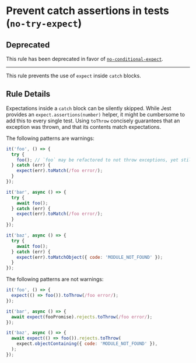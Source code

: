 # Prevent catch assertions in tests (`no-try-expect`)

## Deprecated

This rule has been deprecated in favor of
[`no-conditional-expect`](no-conditional-expect.md).

---

This rule prevents the use of `expect` inside `catch` blocks.

## Rule Details

Expectations inside a `catch` block can be silently skipped. While Jest provides
an `expect.assertions(number)` helper, it might be cumbersome to add this to
every single test. Using `toThrow` concisely guarantees that an exception was
thrown, and that its contents match expectations.

The following patterns are warnings:

```js
it('foo', () => {
  try {
    foo(); // `foo` may be refactored to not throw exceptions, yet still appears to be tested here.
  } catch (err) {
    expect(err).toMatch(/foo error/);
  }
});

it('bar', async () => {
  try {
    await foo();
  } catch (err) {
    expect(err).toMatch(/foo error/);
  }
});

it('baz', async () => {
  try {
    await foo();
  } catch (err) {
    expect(err).toMatchObject({ code: 'MODULE_NOT_FOUND' });
  }
});
```

The following patterns are not warnings:

```js
it('foo', () => {
  expect(() => foo()).toThrow(/foo error/);
});

it('bar', async () => {
  await expect(fooPromise).rejects.toThrow(/foo error/);
});

it('baz', async () => {
  await expect(() => foo()).rejects.toThrow(
    expect.objectContaining({ code: 'MODULE_NOT_FOUND' }),
  );
});
```
